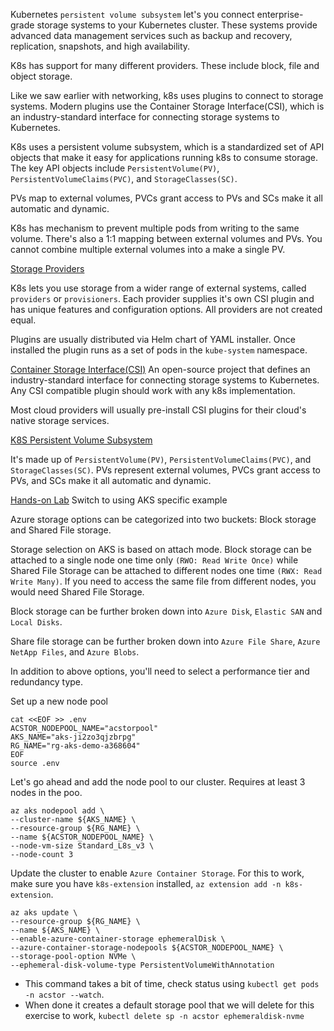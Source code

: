 Kubernetes `persistent volume subsystem` let's you connect enterprise-grade storage systems to your Kubernetes cluster. These systems provide advanced data management services such as backup and recovery, replication, snapshots, and high availability.

K8s has support for many different providers. These include block, file and object storage.

Like we saw earlier with networking, k8s uses plugins to connect to storage systems. Modern plugins use the Container Storage Interface(CSI), which is an industry-standard interface for connecting storage systems to Kubernetes.

K8s uses a persistent volume subsystem, which is a standardized set of API objects that make it easy for applications running k8s to consume storage. The key API objects include `PersistentVolume(PV)`, `PersistentVolumeClaims(PVC)`, and `StorageClasses(SC)`.

PVs map to external volumes, PVCs grant access to PVs and SCs make it all automatic and dynamic.

K8s has mechanism to prevent multiple pods from writing to the same volume. There's also a 1:1 mapping between external volumes and PVs. You cannot combine multiple external volumes into a make a single PV.

[Storage Providers](https://kubernetes.io/docs/concepts/storage/storage_classes/)

K8s lets you use storage from a wider range of external systems, called `providers` or `provisioners`. 
Each provider supplies it's own CSI plugin and has unique features and configuration options. All providers are not created equal.

Plugins are usually distributed via Helm chart of YAML installer. Once installed the plugin runs as a set of pods in the `kube-system` namespace.

[Container Storage Interface(CSI)](https://kubernetes.io/docs/concepts/storage/storage-classes/)
An open-source project that defines an industry-standard interface for connecting storage systems to Kubernetes. Any CSI compatible plugin should work with any k8s implementation.

Most cloud providers will usually pre-install CSI plugins for their cloud's native storage services.


[K8S Persistent Volume Subsystem](https://kubernetes.io/docs/concepts/storage/persistent-volumes/)

It's made up of `PersistentVolume(PV)`, `PersistentVolumeClaims(PVC)`, and `StorageClasses(SC)`.
PVs represent external volumes, PVCs grant access to PVs, and SCs make it all automatic and dynamic.

[Hands-on Lab](https://azure-samples.github.io/aks-labs/docs/storage/advanced-storage-concepts)
Switch to using AKS specific example

Azure storage options can be categorized into two buckets: Block storage and Shared File storage. 

Storage selection on AKS is based on attach mode. Block storage can be attached to a single node one time only `(RWO: Read Write Once)` while Shared File Storage can be attached to different nodes one time  `(RWX: Read Write Many)`. If you need to access the same file from different nodes, you would need Shared File Storage.

Block storage can be further broken down into `Azure Disk`, `Elastic SAN` and `Local Disks`.

Share file storage can be further broken down into `Azure File Share`, `Azure NetApp Files`, and `Azure Blobs`.


In addition to above options, you'll need to select a performance tier and redundancy type.

Set up a new node pool
```
cat <<EOF >> .env
ACSTOR_NODEPOOL_NAME="acstorpool"
AKS_NAME="aks-ji2zo3qjzbrpg"
RG_NAME="rg-aks-demo-a368604"
EOF
source .env
```

Let's go ahead and add the node pool to our cluster. Requires at least 3 nodes in the poo.
```
az aks nodepool add \
--cluster-name ${AKS_NAME} \
--resource-group ${RG_NAME} \
--name ${ACSTOR_NODEPOOL_NAME} \
--node-vm-size Standard_L8s_v3 \
--node-count 3
```

Update the cluster to enable `Azure Container Storage`. For this to work, make sure you have `k8s-extension` installed, `az extension add -n k8s-extension`.
```
az aks update \
--resource-group ${RG_NAME} \
--name ${AKS_NAME} \
--enable-azure-container-storage ephemeralDisk \
--azure-container-storage-nodepools ${ACSTOR_NODEPOOL_NAME} \
--storage-pool-option NVMe \
--ephemeral-disk-volume-type PersistentVolumeWithAnnotation
```
* This command takes a bit of time, check status using `kubectl get pods -n acstor --watch`. 
* When done it creates a default storage pool that we will delete for this exercise to work, `kubectl delete sp -n acstor ephemeraldisk-nvme`
